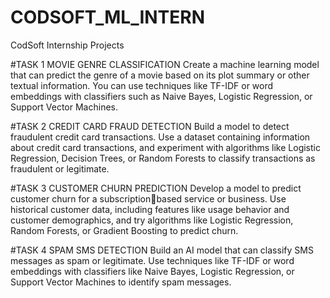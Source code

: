 # CODSOFT_ML_INTERN
CodSoft Internship Projects

#TASK 1
MOVIE GENRE CLASSIFICATION
Create a machine learning model that can predict the genre of a
movie based on its plot summary or other textual information. You
can use techniques like TF-IDF or word embeddings with classifiers
such as Naive Bayes, Logistic Regression, or Support Vector
Machines.

#TASK 2
CREDIT CARD FRAUD DETECTION
Build a model to detect fraudulent credit card transactions. Use a
dataset containing information about credit card transactions, and
experiment with algorithms like Logistic Regression, Decision Trees,
or Random Forests to classify transactions as fraudulent or
legitimate.

#TASK 3
CUSTOMER CHURN PREDICTION
Develop a model to predict customer churn for a subscriptionbased service or business. Use historical customer data, including
features like usage behavior and customer demographics, and try
algorithms like Logistic Regression, Random Forests, or Gradient
Boosting to predict churn.

#TASK 4
SPAM SMS DETECTION
Build an AI model that can classify SMS messages as spam or
legitimate. Use techniques like TF-IDF or word embeddings with
classifiers like Naive Bayes, Logistic Regression, or Support Vector
Machines to identify spam messages.
